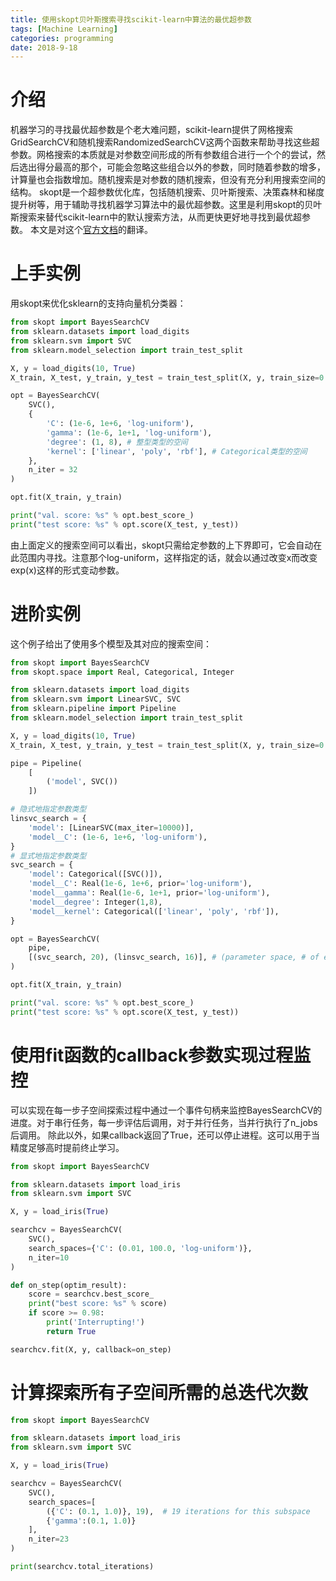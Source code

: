 ```yaml
---
title: 使用skopt贝叶斯搜索寻找scikit-learn中算法的最优超参数
tags: [Machine Learning]
categories: programming
date: 2018-9-18
---
```

# 介绍
机器学习的寻找最优超参数是个老大难问题，scikit-learn提供了网格搜索GridSearchCV和随机搜索RandomizedSearchCV这两个函数来帮助寻找这些超参数。网格搜索的本质就是对参数空间形成的所有参数组合进行一个个的尝试，然后选出得分最高的那个，可能会忽略这些组合以外的参数，同时随着参数的增多，计算量也会指数增加。随机搜索是对参数的随机搜索，但没有充分利用搜索空间的结构。
skopt是一个超参数优化库，包括随机搜索、贝叶斯搜索、决策森林和梯度提升树等，用于辅助寻找机器学习算法中的最优超参数。这里是利用skopt的贝叶斯搜索来替代scikit-learn中的默认搜索方法，从而更快更好地寻找到最优超参数。
本文是对这个[官方文档](https://scikit-optimize.github.io/notebooks/sklearn-gridsearchcv-replacement.html)的翻译。
# 上手实例
用skopt来优化sklearn的支持向量机分类器：
```python
from skopt import BayesSearchCV
from sklearn.datasets import load_digits
from sklearn.svm import SVC
from sklearn.model_selection import train_test_split

X, y = load_digits(10, True)
X_train, X_test, y_train, y_test = train_test_split(X, y, train_size=0.75, random_state=0)

opt = BayesSearchCV(
    SVC(),
    {
        'C': (1e-6, 1e+6, 'log-uniform'),
        'gamma': (1e-6, 1e+1, 'log-uniform'),
        'degree': (1, 8), # 整型类型的空间
        'kernel': ['linear', 'poly', 'rbf'], # Categorical类型的空间
    },
    n_iter = 32
)

opt.fit(X_train, y_train)

print("val. score: %s" % opt.best_score_)
print("test score: %s" % opt.score(X_test, y_test))
```
由上面定义的搜索空间可以看出，skopt只需给定参数的上下界即可，它会自动在此范围内寻找。注意那个log-uniform，这样指定的话，就会以通过改变x而改变exp(x)这样的形式变动参数。

# 进阶实例
这个例子给出了使用多个模型及其对应的搜索空间：
```python
from skopt import BayesSearchCV
from skopt.space import Real, Categorical, Integer

from sklearn.datasets import load_digits
from sklearn.svm import LinearSVC, SVC
from sklearn.pipeline import Pipeline
from sklearn.model_selection import train_test_split

X, y = load_digits(10, True)
X_train, X_test, y_train, y_test = train_test_split(X, y, train_size=0.75, random_state=0)

pipe = Pipeline(
    [
        ('model', SVC())
    ])

# 隐式地指定参数类型
linsvc_search = {
    'model': [LinearSVC(max_iter=10000)],
    'model__C': (1e-6, 1e+6, 'log-uniform'),
}
# 显式地指定参数类型
svc_search = {
    'model': Categorical([SVC()]),
    'model__C': Real(1e-6, 1e+6, prior='log-uniform'),
    'model__gamma': Real(1e-6, 1e+1, prior='log-uniform'),
    'model__degree': Integer(1,8),
    'model__kernel': Categorical(['linear', 'poly', 'rbf']),
}

opt = BayesSearchCV(
    pipe,
    [(svc_search, 20), (linsvc_search, 16)], # (parameter space, # of evaluations)
)

opt.fit(X_train, y_train)

print("val. score: %s" % opt.best_score_)
print("test score: %s" % opt.score(X_test, y_test))
```

# 使用fit函数的callback参数实现过程监控
可以实现在每一步子空间探索过程中通过一个事件句柄来监控BayesSearchCV的进度。对于串行任务，每一步评估后调用，对于并行任务，当并行执行了n\_jobs后调用。
除此以外，如果callback返回了True，还可以停止进程。这可以用于当精度足够高时提前终止学习。
```python
from skopt import BayesSearchCV

from sklearn.datasets import load_iris
from sklearn.svm import SVC

X, y = load_iris(True)

searchcv = BayesSearchCV(
    SVC(),
    search_spaces={'C': (0.01, 100.0, 'log-uniform')},
    n_iter=10
)

def on_step(optim_result):
    score = searchcv.best_score_
    print("best score: %s" % score)
    if score >= 0.98:
        print('Interrupting!')
        return True

searchcv.fit(X, y, callback=on_step)
```

# 计算探索所有子空间所需的总迭代次数
```python
from skopt import BayesSearchCV

from sklearn.datasets import load_iris
from sklearn.svm import SVC

X, y = load_iris(True)

searchcv = BayesSearchCV(
    SVC(),
    search_spaces=[
        ({'C': (0.1, 1.0)}, 19),  # 19 iterations for this subspace
        {'gamma':(0.1, 1.0)}
    ],
    n_iter=23
)

print(searchcv.total_iterations)
```
